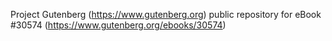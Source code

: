 Project Gutenberg (https://www.gutenberg.org) public repository for eBook #30574 (https://www.gutenberg.org/ebooks/30574)
